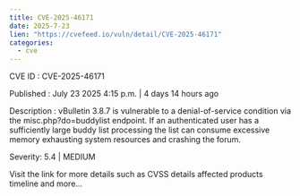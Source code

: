```yaml
--- 
title: CVE-2025-46171
date: 2025-7-23
lien: "https://cvefeed.io/vuln/detail/CVE-2025-46171"
categories:
  - cve
---
```


CVE ID : CVE-2025-46171

Published :  July 23
2025
4:15 p.m. | 4 days
14 hours ago

Description : vBulletin 3.8.7 is vulnerable to a denial-of-service condition via the misc.php?do=buddylist endpoint. If an authenticated user has a sufficiently large buddy list
processing the list can consume excessive memory
exhausting system resources and crashing the forum.

Severity: 5.4 | MEDIUM

Visit the link for more details
such as CVSS details
affected products
timeline
and more...
